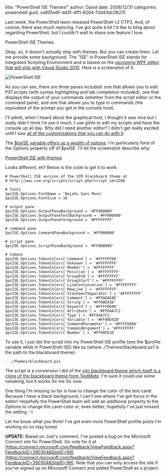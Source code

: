 
title: "PowerShell ISE Themes!"
author: David
date: 2008/12/31
categories: powershell
guid: ce805e6f-dd3f-4ff1-8264-f3d43dc06215

Last week, the PowerShell team released PowerShell v2 CTP3. And, of course, there was much rejoicing. I've got quite a bit I'd like to blog about regarding PowerShell, but I couldn't wait to share one feature I love. 

PowerShell ISE Themes. 

Okay, so, it doesn't actually ship with themes. But you can create them. Let me provide some background. The "ISE" in PowerShell ISE stands for Integrated Scripting Environment and is based on the [upcoming WPF editor that will ship with Visual Studio 2010](http://blogs.msdn.com/powershell/archive/2008/10/31/powershell-ise-and-visual-studio.aspx). Here is a screenshot of it. 

![PowerShell ISE](https://s3.amazonaws.com/mohundro/blog/WindowsLiveWriter/PowerShellISEThemes_8295/image_4.png)

As you can see, there are three panes included: one that allows you to edit PS1 scripts (with syntax highlighting and tab completion included), one that displays the output of your commands (whether from the script editor or the command pane), and one that allows you to type in commands (the equivalent of the prompt you get in the console host). 

I'll admit, when I heard about the graphical host, I thought it was nice but I really didn't think I'd use it much. I use gVim to edit my scripts and have the console up all day. Why did I need another editor? I didn't get really excited until I saw [all of the customizations that you can do with it](http://get-powershell.com/category/ise/). 

The [$psISE variable offers up a wealth of options](http://blogs.msdn.com/powershell/archive/2008/12/29/powershell-ise-can-do-a-lot-more-than-you-think.aspx). I'm particularly fond of the Options property off of $psISE. I'll let the screenshot describe why: 

[PowerShell ISE with themes](https://s3.amazonaws.com/mohundro/blog/WindowsLiveWriter/PowerShellISEThemes_8295/image_6.png)

Looks different, eh? Below is the code to get it to work:

    # PowerShell ISE version of the VIM blackboard theme at 
    # http://www.vim.org/scripts/script.php?script_id=2280

    # fonts
    $psISE.Options.FontName = 'DejaVu Sans Mono'
    $psISE.Options.FontSize = 16

    # output pane
    $psISE.Options.OutputPaneBackground = '#FF000000'
    $psISE.Options.OutputPaneTextBackground = '#FF000000'
    $psISE.Options.OutputPaneForeground = '#FFFFFFFF'

    # command pane
    $psISE.Options.CommandPaneBackground = '#FF000000'

    # script pane
    $psISE.Options.ScriptPaneBackground = '#FF000000'

    # tokens
    $psISE.Options.TokenColors['Command'] = '#FFFFFF60'
    $psISE.Options.TokenColors['Unknown'] = '#FFFFFFFF'
    $psISE.Options.TokenColors['Member'] = '#FFFFFFFF'
    $psISE.Options.TokenColors['Position'] = '#FFFFFFFF'
    $psISE.Options.TokenColors['GroupEnd'] = '#FFFFFFFF'
    $psISE.Options.TokenColors['GroupStart'] = '#FFFFFFFF'
    $psISE.Options.TokenColors['LineContinuation'] = '#FFFFFFFF'
    $psISE.Options.TokenColors['NewLine'] = '#FFFFFFFF'
    $psISE.Options.TokenColors['StatementSeparator'] = '#FFFFFFFF'
    $psISE.Options.TokenColors['Comment'] = '#FFAEAEAE'
    $psISE.Options.TokenColors['String'] = '#FF00D42D'
    $psISE.Options.TokenColors['Keyword'] = '#FFFFDE00'
    $psISE.Options.TokenColors['Attribute'] = '#FF84A7C1'
    $psISE.Options.TokenColors['Type'] = '#FF84A7C1'
    $psISE.Options.TokenColors['Variable'] = '#FF00D42D'
    $psISE.Options.TokenColors['CommandParameter'] = '#FFFFDE00'
    $psISE.Options.TokenColors['CommandArgument'] = '#FFFFFFFF'
    $psISE.Options.TokenColors['Number'] = '#FF98FE1E'

To use it, I just dot the script into my PowerShell ISE profile (see the $profile variable while in PowerShell ISE) like so (where ./Themes/blackboard.ps1 is the path to the blackboard theme):

    . ./Themes/blackboard.ps1

The script is a conversion I did of the [vim blackboard theme which itself is a clone of the blackboard theme from TextMate](http://www.vim.org/scripts/script.php?script_id=2280). I'm sure it could use some tweaking, but it works for me for now.

One thing I'm missing so far is how to change the color of the text caret. Because I have a black background, I can't see where I've got focus in the editor! Hopefully the PowerShell team will add an additional property to the Options to change the caret color or, even better, hopefully I've just missed the setting :-)

Let me know what you think! I've got even more PowerShell profile posts I'm working on so stay tuned.

**UPDATE:** Based on Joel's comment, I've posted a bug on the Microsoft Connect site for PowerShell. Go vote for it at [https://connect.microsoft.com/feedback/ViewFeedback.aspx?FeedbackID=390304&SiteID=99](https://connect.microsoft.com/feedback/ViewFeedback.aspx?FeedbackID=390304&SiteID=99). Note that you can only access the site if you've signed up on Microsoft Connect and added PowerShell as a project.

